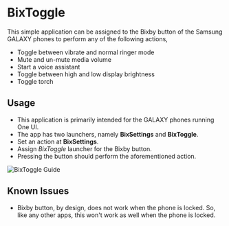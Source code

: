 # BixToggle

This simple application can be assigned to the Bixby button of the Samsung GALAXY phones to perform any of the following actions,
- Toggle between vibrate and normal ringer mode
- Mute and un-mute media volume
- Start a voice assistant
- Toggle between high and low display brightness
- Toggle torch

## Usage
- This application is primarily intended for the GALAXY phones running One UI.
- The app has two launchers, namely **BixSettings** and **BixToggle**.
- Set an action at **BixSettings**.
- Assign *BixToggle* launcher for the Bixby button.
- Pressing the button should perform the aforementioned action.

![BixToggle Guide](https://i.imgur.com/OsbWGki.jpg "BixToggle Guide")

## Known Issues
- Bixby button, by design, does not work when the phone is locked. So, like any other apps, this won't work as well when the phone is locked.
